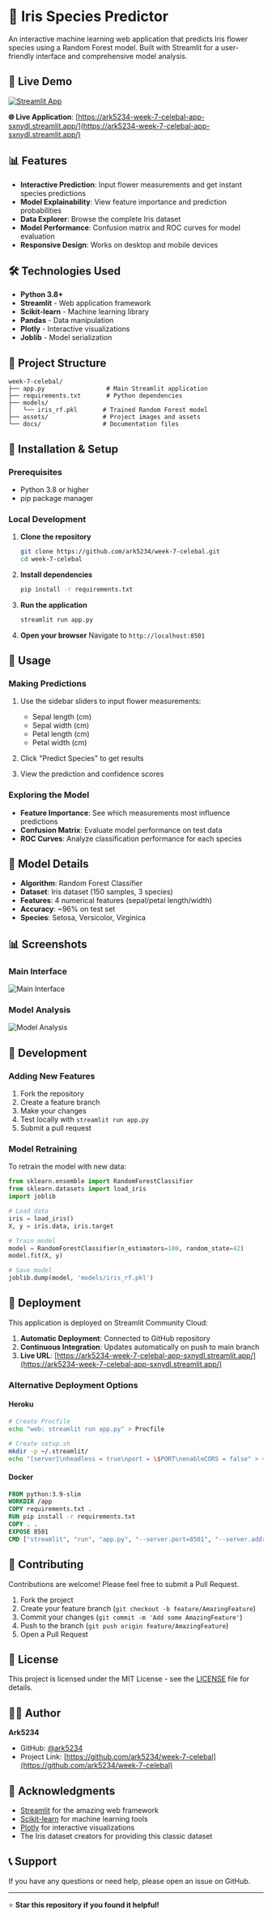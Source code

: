 # 🌸 Iris Species Predictor

An interactive machine learning web application that predicts Iris flower species using a Random Forest model. Built with Streamlit for a user-friendly interface and comprehensive model analysis.

## 🚀 Live Demo

[![Streamlit App](https://static.streamlit.io/badges/streamlit_badge_black_white.svg)](https://ark5234-week-7-celebal-app-sxnydl.streamlit.app/)

**🌐 Live Application**: [https://ark5234-week-7-celebal-app-sxnydl.streamlit.app/](https://ark5234-week-7-celebal-app-sxnydl.streamlit.app/)

## 📊 Features

- **Interactive Prediction**: Input flower measurements and get instant species predictions
- **Model Explainability**: View feature importance and prediction probabilities
- **Data Explorer**: Browse the complete Iris dataset
- **Model Performance**: Confusion matrix and ROC curves for model evaluation
- **Responsive Design**: Works on desktop and mobile devices

## 🛠️ Technologies Used

- **Python 3.8+**
- **Streamlit** - Web application framework
- **Scikit-learn** - Machine learning library
- **Pandas** - Data manipulation
- **Plotly** - Interactive visualizations
- **Joblib** - Model serialization

## 📁 Project Structure

```
week-7-celebal/
├── app.py                 # Main Streamlit application
├── requirements.txt       # Python dependencies
├── models/
│   └── iris_rf.pkl       # Trained Random Forest model
├── assets/               # Project images and assets
└── docs/                 # Documentation files
```

## 🚀 Installation & Setup

### Prerequisites
- Python 3.8 or higher
- pip package manager

### Local Development

1. **Clone the repository**
   ```bash
   git clone https://github.com/ark5234/week-7-celebal.git
   cd week-7-celebal
   ```

2. **Install dependencies**
   ```bash
   pip install -r requirements.txt
   ```

3. **Run the application**
   ```bash
   streamlit run app.py
   ```

4. **Open your browser**
   Navigate to `http://localhost:8501`

## 📖 Usage

### Making Predictions
1. Use the sidebar sliders to input flower measurements:
   - Sepal length (cm)
   - Sepal width (cm)
   - Petal length (cm)
   - Petal width (cm)

2. Click "Predict Species" to get results

3. View the prediction and confidence scores

### Exploring the Model
- **Feature Importance**: See which measurements most influence predictions
- **Confusion Matrix**: Evaluate model performance on test data
- **ROC Curves**: Analyze classification performance for each species

## 🎯 Model Details

- **Algorithm**: Random Forest Classifier
- **Dataset**: Iris dataset (150 samples, 3 species)
- **Features**: 4 numerical features (sepal/petal length/width)
- **Accuracy**: ~96% on test set
- **Species**: Setosa, Versicolor, Virginica

## 📊 Screenshots

### Main Interface
![Main Interface](assets/ml_project_comparison.png)

### Model Analysis
![Model Analysis](assets/gantt_chart.png)

## 🔧 Development

### Adding New Features
1. Fork the repository
2. Create a feature branch
3. Make your changes
4. Test locally with `streamlit run app.py`
5. Submit a pull request

### Model Retraining
To retrain the model with new data:
```python
from sklearn.ensemble import RandomForestClassifier
from sklearn.datasets import load_iris
import joblib

# Load data
iris = load_iris()
X, y = iris.data, iris.target

# Train model
model = RandomForestClassifier(n_estimators=100, random_state=42)
model.fit(X, y)

# Save model
joblib.dump(model, 'models/iris_rf.pkl')
```

## 🚀 Deployment

This application is deployed on Streamlit Community Cloud:

1. **Automatic Deployment**: Connected to GitHub repository
2. **Continuous Integration**: Updates automatically on push to main branch
3. **Live URL**: [https://ark5234-week-7-celebal-app-sxnydl.streamlit.app/](https://ark5234-week-7-celebal-app-sxnydl.streamlit.app/)

### Alternative Deployment Options

#### Heroku
```bash
# Create Procfile
echo "web: streamlit run app.py" > Procfile

# Create setup.sh
mkdir -p ~/.streamlit/
echo "[server]\nheadless = true\nport = \$PORT\nenableCORS = false" > ~/.streamlit/config.toml
```

#### Docker
```dockerfile
FROM python:3.9-slim
WORKDIR /app
COPY requirements.txt .
RUN pip install -r requirements.txt
COPY . .
EXPOSE 8501
CMD ["streamlit", "run", "app.py", "--server.port=8501", "--server.address=0.0.0.0"]
```

## 🤝 Contributing

Contributions are welcome! Please feel free to submit a Pull Request.

1. Fork the project
2. Create your feature branch (`git checkout -b feature/AmazingFeature`)
3. Commit your changes (`git commit -m 'Add some AmazingFeature'`)
4. Push to the branch (`git push origin feature/AmazingFeature`)
5. Open a Pull Request

## 📝 License

This project is licensed under the MIT License - see the [LICENSE](LICENSE) file for details.

## 👨‍💻 Author

**Ark5234**
- GitHub: [@ark5234](https://github.com/ark5234)
- Project Link: [https://github.com/ark5234/week-7-celebal](https://github.com/ark5234/week-7-celebal)

## 🙏 Acknowledgments

- [Streamlit](https://streamlit.io/) for the amazing web framework
- [Scikit-learn](https://scikit-learn.org/) for machine learning tools
- [Plotly](https://plotly.com/) for interactive visualizations
- The Iris dataset creators for providing this classic dataset

## 📞 Support

If you have any questions or need help, please open an issue on GitHub.

---

⭐ **Star this repository if you found it helpful!** 